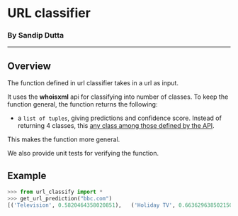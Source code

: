 # URL classifier
### By Sandip Dutta

---
## Overview

The function defined in url classifier takes in a url as input. 

It uses the **whoisxml** api for classifying into number of classes. To keep the function general, the function returns the following:

* a `list of tuples`, giving predictions and confidence score. Instead of returning 4 classes, this [any class among those defined by the API](https://website-categorization.whoisxmlapi.com/api/documentation/categories). 

This makes the function more general.

We also provide unit tests for verifying the function.

## Example
```python
>>> from url_classify import *
>>> get_url_prediction("bbc.com")
[('Television', 0.5820464358020851),   ('Holiday TV', 0.6636296385021508)]